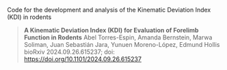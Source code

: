 Code for the development and analysis of the Kinematic Deviation Index (KDI) in rodents

>**A Kinematic Deviation Index (KDI) for Evaluation of Forelimb Function in Rodents**
>Abel Torres-Espin, Amanda Bernstein, Marwa Soliman, Juan Sebastián Jara, Yunuen Moreno-López, Edmund Hollis
bioRxiv 2024.09.26.615237; doi: https://doi.org/10.1101/2024.09.26.615237
